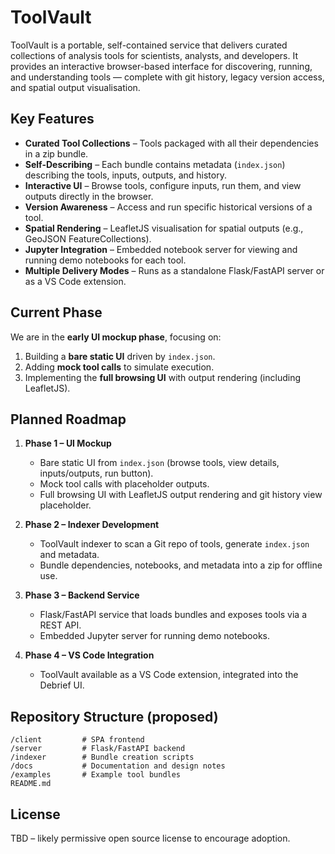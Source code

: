 # ToolVault

ToolVault is a portable, self-contained service that delivers curated collections of analysis tools
for scientists, analysts, and developers. It provides an interactive browser-based interface for
discovering, running, and understanding tools — complete with git history, legacy version access, and
spatial output visualisation.

## Key Features
- **Curated Tool Collections** – Tools packaged with all their dependencies in a zip bundle.
- **Self-Describing** – Each bundle contains metadata (`index.json`) describing the tools, inputs, outputs, and history.
- **Interactive UI** – Browse tools, configure inputs, run them, and view outputs directly in the browser.
- **Version Awareness** – Access and run specific historical versions of a tool.
- **Spatial Rendering** – LeafletJS visualisation for spatial outputs (e.g., GeoJSON FeatureCollections).
- **Jupyter Integration** – Embedded notebook server for viewing and running demo notebooks for each tool.
- **Multiple Delivery Modes** – Runs as a standalone Flask/FastAPI server or as a VS Code extension.

## Current Phase
We are in the **early UI mockup phase**, focusing on:
1. Building a **bare static UI** driven by `index.json`.
2. Adding **mock tool calls** to simulate execution.
3. Implementing the **full browsing UI** with output rendering (including LeafletJS).

## Planned Roadmap
1. **Phase 1 – UI Mockup**  
   - Bare static UI from `index.json` (browse tools, view details, inputs/outputs, run button).  
   - Mock tool calls with placeholder outputs.  
   - Full browsing UI with LeafletJS output rendering and git history view placeholder.  

2. **Phase 2 – Indexer Development**  
   - ToolVault indexer to scan a Git repo of tools, generate `index.json` and metadata.  
   - Bundle dependencies, notebooks, and metadata into a zip for offline use.  

3. **Phase 3 – Backend Service**  
   - Flask/FastAPI service that loads bundles and exposes tools via a REST API.  
   - Embedded Jupyter server for running demo notebooks.  

4. **Phase 4 – VS Code Integration**  
   - ToolVault available as a VS Code extension, integrated into the Debrief UI.  

## Repository Structure (proposed)
```
/client         # SPA frontend
/server         # Flask/FastAPI backend
/indexer        # Bundle creation scripts
/docs           # Documentation and design notes
/examples       # Example tool bundles
README.md
```

## License
TBD – likely permissive open source license to encourage adoption.

